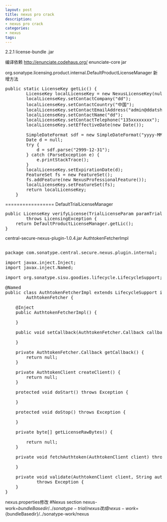 ```yaml
---
layout: post
title: nexus pro crack
description:
- nexus pro crack
categories:
- nexus
tags:
---
```

2.2.1
license-bundle  .jar

编译依赖
http://enunciate.codehaus.org/ 
enunciate-core jar

org.sonatype.licensing.product.internal.DefaultProductLicenseManager
新增方法
<pre class="prettyprint">
public static LicenseKey getLic() {
		LicenseKey localLicenseKey = new NexusLicenseKey(null);
		localLicenseKey.setContactCompany("dd");
		localLicenseKey.setContactCountry("中国");
		localLicenseKey.setContactEmailAddress("admin@ddatsh.com");
		localLicenseKey.setContactName("dd");
		localLicenseKey.setContactTelephone("135xxxxxxxx");
		localLicenseKey.setEffectiveDate(new Date());

		SimpleDateFormat sdf = new SimpleDateFormat("yyyy-MM-dd");
		Date d = null;
		try {
			d = sdf.parse("2999-12-31");
		} catch (ParseException e) {
			e.printStackTrace();
		}
		localLicenseKey.setExpirationDate(d);
		FeatureSet fs = new FeatureSet();
		fs.addFeature(new NexusProfessionalFeature());
		localLicenseKey.setFeatureSet(fs);
		return localLicenseKey;
	}
</pre>
=================
DefaultTrialLicenseManager
<pre class="prettyprint">
public LicenseKey verifyLicense(TrialLicenseParam paramTrialLicenseParam)
		throws LicensingException {
	return DefaultProductLicenseManager.getLic();
}
</pre>
central-secure-nexus-plugin-1.0.4.jar
AuthtokenFetcherImpl
<pre class="prettyprint">

package com.sonatype.central.secure.nexus.plugin.internal;

import javax.inject.Inject;
import javax.inject.Named;

import org.sonatype.sisu.goodies.lifecycle.LifecycleSupport;

@Named
public class AuthtokenFetcherImpl extends LifecycleSupport implements
		AuthtokenFetcher {

	@Inject
	public AuthtokenFetcherImpl() {

	}

	public void setCallback(AuthtokenFetcher.Callback callback) {

	}

	private AuthtokenFetcher.Callback getCallback() {
		return null;
	}

	private AuthtokenClient createClient() {
		return null;
	}

	protected void doStart() throws Exception {

	}

	protected void doStop() throws Exception {

	}

	private byte[] getLicenseRawBytes() {

		return null;
	}

	private void fetchAuthtoken(AuthtokenClient client) throws Exception {

	}

	private void validate(AuthtokenClient client, String authtoken)
			throws Exception {
	}
}
</pre>	
nexus.properties修改
\#Nexus section
nexus-work=${bundleBasedir}/../sonatype-trial/nexus
改成
nexus-work=${bundleBasedir}/../sonatype-work/nexus